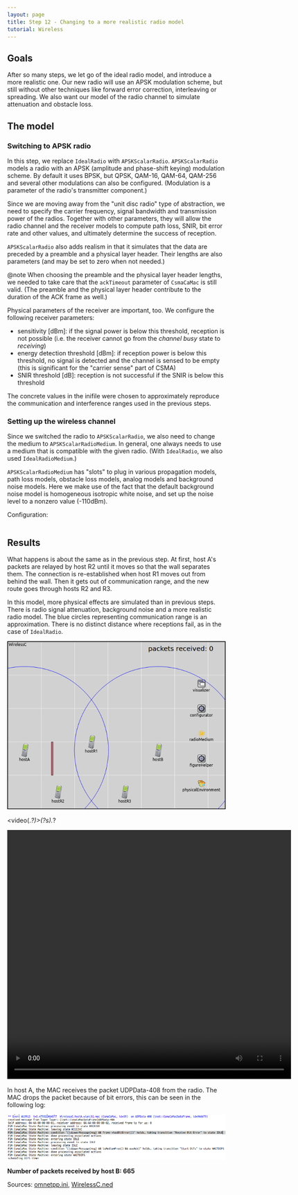 ```yaml
---
layout: page
title: Step 12 - Changing to a more realistic radio model
tutorial: Wireless
---
```


## Goals

After so many steps, we let go of the ideal radio model, and introduce a
more realistic one. Our new radio will use an APSK modulation scheme, but
still without other techniques like forward error correction, interleaving
or spreading. We also want our model of the radio channel to simulate
attenuation and obstacle loss.

## The model

### Switching to APSK radio

In this step, we replace `IdealRadio` with `APSKScalarRadio`.
`APSKScalarRadio` models a radio with an APSK (amplitude and phase-shift
keying) modulation scheme. By default it uses BPSK, but QPSK, QAM-16,
QAM-64, QAM-256 and several other modulations can also be configured.
(Modulation is a parameter of the radio's transmitter component.)

Since we are moving away from the "unit disc radio" type of abstraction, we
need to specify the carrier frequency, signal bandwidth and transmission
power of the radios. Together with other parameters, they will allow the
radio channel and the receiver models to compute path loss, SNIR, bit error
rate and other values, and ultimately determine the success of reception.

`APSKScalarRadio` also adds realism in that it simulates that the data are
preceded by a preamble and a physical layer header. Their lengths are also
parameters (and may be set to zero when not needed.)

@note When choosing the preamble and the physical layer header lengths, we
needed to take care that the `ackTimeout` parameter of `CsmaCaMac` is still
valid. (The preamble and the physical layer header contribute to the duration
of the ACK frame as well.)

Physical parameters of the receiver are important, too. We configure the
following receiver parameters:
- sensitivity [dBm]: if the signal power is below this threshold, reception
  is not possible  (i.e. the receiver cannot go from the *channel busy*
  state to *receiving*)
- energy detection threshold [dBm]: if reception power is below this
  threshold, no signal is detected and the channel is sensed to be empty
  (this is significant for the "carrier sense" part of CSMA)
- SNIR threshold [dB]: reception is not successful if the SNIR is below
  this threshold

The concrete values in the inifile were chosen to approximately
reproduce the communication and interference ranges used in the
previous steps.

### Setting up the wireless channel

Since we switched the radio to `APSKScalarRadio`, we also need to change
the medium to `APSKScalarRadioMedium`. In general, one always needs to use
a medium that is compatible with the given radio. (With `IdealRadio`, we
also used `IdealRadioMedium`.)

`APSKScalarRadioMedium` has "slots" to plug in various propagation
models, path loss models, obstacle loss models, analog models and
background noise models. Here we make use of the fact that the default
background noise model is homogeneous isotropic white noise, and set up the
noise level to a nonzero value (-110dBm).

Configuration:

<p><pre class="snippet" src="../omnetpp.ini" from="\[Config Wireless12\]" until="####"></pre></p>

## Results

What happens is about the same as in the previous step. At first, host A's
packets are relayed by host R2 until it moves so that the wall separates them.
The connection is re-established when host R1 moves out from behind the wall.
Then it gets out of communication range, and the new route goes through hosts R2
and R3.

In this model, more physical effects are simulated than in previous steps.
There is radio signal attenuation, background noise and a more realistic radio
model. The blue circles representing communication range is an approximation.
There is no distinct distance where receptions fail, as in the case of
`IdealRadio`.

<img src="step12_1.gif">
<!--TODO: delete-->

<video(.*?)>(?s).*?</video>
<p><video autoplay loop controls onclick="this.paused ? this.play() : this.pause();" src="wireless-step12-1.mp4" width="655" height="575"></video></p>
<!--internal video recording, playback speed animation speed 1-->

In host A, the MAC receives the packet UDPData-408 from the radio. The MAC drops
the packet because of bit errors, this can be seen in the following log:

<img src="wireless-step12-log.png">

**Number of packets received by host B: 665**

Sources: [omnetpp.ini](../omnetpp.ini), [WirelessC.ned](../WirelessC.ned)

